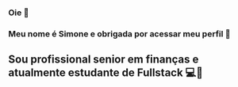 ### Oie 👋

### Meu nome é Simone e obrigada por acessar meu perfil 🤩

## Sou profissional senior em finanças e atualmente estudante de Fullstack 💻💾


